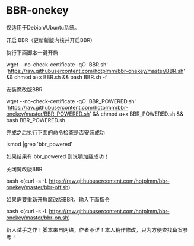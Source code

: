 # BBR-onekey
仅适用于Debian/Ubuntu系统。

开启 BBR（更新新版内核并开启BBR）

执行下面脚本一键开启

wget --no-check-certificate -qO 'BBR.sh' 'https://raw.githubusercontent.com/hotplmm/bbr-onekey/master/BBR.sh' && chmod a+x BBR.sh && bash BBR.sh -f

安装魔改版BBR

wget --no-check-certificate -qO 'BBR_POWERED.sh' 'https://raw.githubusercontent.com/hotplmm/bbr-onekey/master/BBR_POWERED.sh' && chmod a+x BBR_POWERED.sh && bash BBR_POWERED.sh

完成之后执行下面的命令检查是否安装成功

lsmod |grep 'bbr_powered'

如果结果有 bbr_powered 则说明加载成功！

关闭魔改版BBR

bash <(curl -s -L https://raw.githubusercontent.com/hotplmm/bbr-onekey/master/bbr-off.sh)

如果需要重新开启魔改版BBR，输入下面指令

bash <(curl -s -L https://raw.githubusercontent.com/hotplmm/bbr-onekey/master/bbr-on.sh)

新人试手之作！脚本来自网络，作者不详！本人稍作修改，只为方便查找备案参考！

